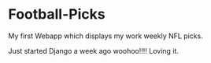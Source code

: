 # Football-Picks

My first Webapp which displays my work weekly NFL picks.

Just started Django a week ago woohoo!!!! Loving it.
